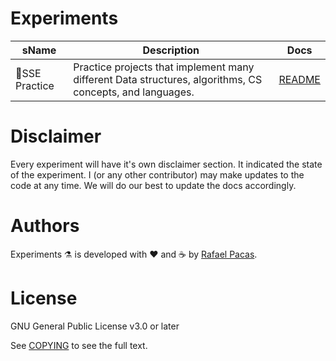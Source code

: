 # Experiments

| sName | Description | Docs |
|---|---|---|
|📗SSE Practice| Practice projects that implement many different Data structures, algorithms, CS concepts, and languages. | [README](/sse_practice/README.md)

# Disclaimer

Every experiment will have it's own disclaimer section. It indicated the state of the experiment. I (or any other contributor) may make updates to the code at any time. We will do our best to update the docs accordingly.

# Authors
Experiments ⚗️  is developed with ❤️ and ☕️ by [Rafael Pacas](https://github.com/rapala61).

# License
GNU General Public License v3.0 or later

See [COPYING](/COPYING) to see the full text.

